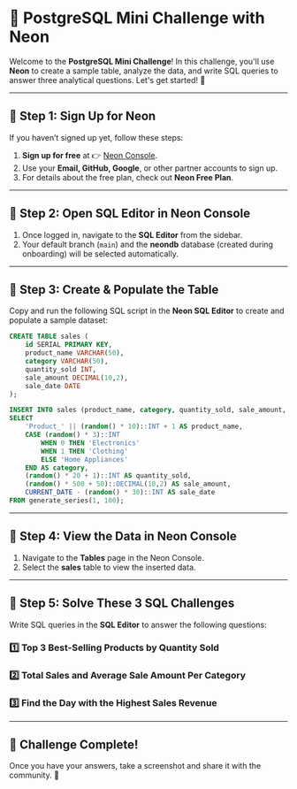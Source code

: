 # 🚀 PostgreSQL Mini Challenge with Neon

Welcome to the **PostgreSQL Mini Challenge**! In this challenge, you'll use **Neon** to create a sample table, analyze the data, and write SQL queries to answer three analytical questions. Let's get started! 🎯

---

## **📌 Step 1: Sign Up for Neon**
If you haven’t signed up yet, follow these steps:

1. **Sign up for free** at 👉 [Neon Console](https://console.neon.tech/signup).
2. Use your **Email, GitHub, Google**, or other partner accounts to sign up.
3. For details about the free plan, check out **Neon Free Plan**.

---

## **📌 Step 2: Open SQL Editor in Neon Console**

1. Once logged in, navigate to the **SQL Editor** from the sidebar.
2. Your default branch (`main`) and the **neondb** database (created during onboarding) will be selected automatically.

---

## **📌 Step 3: Create & Populate the Table**
Copy and run the following SQL script in the **Neon SQL Editor** to create and populate a sample dataset:

```sql
CREATE TABLE sales (
    id SERIAL PRIMARY KEY,
    product_name VARCHAR(50),
    category VARCHAR(50),
    quantity_sold INT,
    sale_amount DECIMAL(10,2),
    sale_date DATE
);

INSERT INTO sales (product_name, category, quantity_sold, sale_amount, sale_date)
SELECT 
    'Product_' || (random() * 10)::INT + 1 AS product_name,
    CASE (random() * 3)::INT 
        WHEN 0 THEN 'Electronics' 
        WHEN 1 THEN 'Clothing' 
        ELSE 'Home Appliances' 
    END AS category,
    (random() * 20 + 1)::INT AS quantity_sold,
    (random() * 500 + 50)::DECIMAL(10,2) AS sale_amount,
    CURRENT_DATE - (random() * 30)::INT AS sale_date
FROM generate_series(1, 100);
```

---

## **📌 Step 4: View the Data in Neon Console**

1. Navigate to the **Tables** page in the Neon Console.
2. Select the **sales** table to view the inserted data.

---

## **📌 Step 5: Solve These 3 SQL Challenges**
Write SQL queries in the **SQL Editor** to answer the following questions:

### **1️⃣ Top 3 Best-Selling Products by Quantity Sold**


### **2️⃣ Total Sales and Average Sale Amount Per Category**

### **3️⃣ Find the Day with the Highest Sales Revenue**

---

## 🎯 **Challenge Complete!**
Once you have your answers, take a screenshot and share it with the community. 🚀

